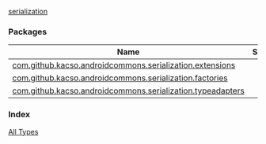 [serialization](./index.md)

### Packages

| Name | Summary |
|---|---|
| [com.github.kacso.androidcommons.serialization.extensions](com.github.kacso.androidcommons.serialization.extensions/index.md) |  |
| [com.github.kacso.androidcommons.serialization.factories](com.github.kacso.androidcommons.serialization.factories/index.md) |  |
| [com.github.kacso.androidcommons.serialization.typeadapters](com.github.kacso.androidcommons.serialization.typeadapters/index.md) |  |

### Index

[All Types](alltypes/index.md)